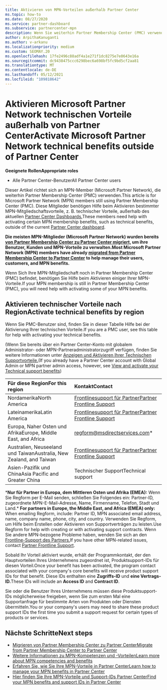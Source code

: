 ```yaml
---
title: Aktivieren von MPN-Vorteilen außerhalb Partner Center
ms.topic: how-to
ms.date: 08/27/2020
ms.service: partner-dashboard
ms.subservice: partnercenter-mpn
description: Wenn Sie weiterhin Partner Membership Center (PMC) verwenden, erfahren Sie, an wen Sie sich wenden sollten, um Ihre MPN-Vorteile für den technischen Support zu aktivieren und Ihnen Support-IDs zu bieten.
author: ArpithaKanuganti
ms.author: v-arkanu
ms.localizationpriority: medium
ms.custom: SEOMAY.20
ms.openlocfilehash: 17fe2496c88adf4a1e271f1dc8275e7e0643e16a
ms.sourcegitcommit: dc9438475ccc6298bec6a698bf5fc9bd5cf2aa81
ms.translationtype: MT
ms.contentlocale: de-DE
ms.lasthandoff: 05/12/2021
ms.locfileid: "109818642"
---
```

# <a name="activate-microsoft-partner-network-technical-benefits-outside-of-partner-center"></a><span data-ttu-id="afc34-103">Aktivieren Microsoft Partner Network technischen Vorteile außerhalb von Partner Center</span><span class="sxs-lookup"><span data-stu-id="afc34-103">Activate Microsoft Partner Network technical benefits outside of Partner Center</span></span>


<span data-ttu-id="afc34-104">**Geeignete Rollen**</span><span class="sxs-lookup"><span data-stu-id="afc34-104">**Appropriate roles**</span></span>

- <span data-ttu-id="afc34-105">Alle Partner Center-Benutzer</span><span class="sxs-lookup"><span data-stu-id="afc34-105">All Partner Center users</span></span>

<span data-ttu-id="afc34-106">Dieser Artikel richtet sich an MPN-Member (Microsoft Partner Network), die weiterhin Partner Membership Center (PMC) verwenden.</span><span class="sxs-lookup"><span data-stu-id="afc34-106">This article is for Microsoft Partner Network (MPN) members still using Partner Membership Center (PMC).</span></span> <span data-ttu-id="afc34-107">Diese Mitglieder benötigen Hilfe beim Aktivieren bestimmter MPN-Mitgliedschaftsvorteile, z. B. technischer Vorteile, außerhalb des aktuellen [Partner Center Dashboards.](https://partner.microsoft.com/dashboard)</span><span class="sxs-lookup"><span data-stu-id="afc34-107">These members need help with activating certain MPN membership benefits, such as technical benefits, outside of the current [Partner Center dashboard](https://partner.microsoft.com/dashboard).</span></span>

<span data-ttu-id="afc34-108">**Die meisten MPN-Mitglieder (Microsoft Partner Network) wurden bereits [von Partner Membership Center zu Partner Center migriert,](prepare-pmc-pc-migration.md) um ihre Benutzer, Kunden und MPN-Vorteile zu verwalten.**</span><span class="sxs-lookup"><span data-stu-id="afc34-108">**Most Microsoft Partner Network (MPN) members have already [migrated from Partner Membership Center to Partner Center](prepare-pmc-pc-migration.md) to help manage their users, customers, and MPN benefits.**</span></span>

<span data-ttu-id="afc34-109">Wenn Sich Ihre MPN-Mitgliedschaft noch in Partner Membership Center (PMC) befindet, benötigen Sie Hilfe beim Aktivieren einiger Ihrer MPN-Vorteile.</span><span class="sxs-lookup"><span data-stu-id="afc34-109">If your MPN membership is still in Partner Membership Center (PMC), you will need help with activating some of your MPN benefits.</span></span>

## <a name="activate-technical-benefits-by-region"></a><span data-ttu-id="afc34-110">Aktivieren technischer Vorteile nach Region</span><span class="sxs-lookup"><span data-stu-id="afc34-110">Activate technical benefits by region</span></span>

<span data-ttu-id="afc34-111">Wenn Sie PMC-Benutzer sind, finden Sie in dieser Tabelle Hilfe bei der Aktivierung Ihrer technischen Vorteile.</span><span class="sxs-lookup"><span data-stu-id="afc34-111">If you are a PMC user, see this table for help with activating your technical benefits.</span></span>

<span data-ttu-id="afc34-112">(Wenn Sie bereits über ein Partner Center-Konto mit globalem Administrator- oder MPN-Partneradministratorzugriff verfügen, finden Sie weitere Informationen unter [Anzeigen und Aktivieren Ihrer Technischen Supportvorteile.](mpn-benefits-technical-support.md#view-and-activate-your-technical-support-benefits)</span><span class="sxs-lookup"><span data-stu-id="afc34-112">(If you already have a Partner Center account with Global Admin or MPN partner admin access, however, see [View and activate your Technical support benefits](mpn-benefits-technical-support.md#view-and-activate-your-technical-support-benefits))</span></span>

|<span data-ttu-id="afc34-113">Für diese Region</span><span class="sxs-lookup"><span data-stu-id="afc34-113">For this region</span></span>  | <span data-ttu-id="afc34-114">Kontakt</span><span class="sxs-lookup"><span data-stu-id="afc34-114">Contact</span></span> |
|:--------|:------------|
|<span data-ttu-id="afc34-115">Nordamerika</span><span class="sxs-lookup"><span data-stu-id="afc34-115">North America</span></span>  | [<span data-ttu-id="afc34-116">Frontlinesupport für Partner</span><span class="sxs-lookup"><span data-stu-id="afc34-116">Partner Frontline Support</span></span>](https://partner.microsoft.com/support?issueid=300-0042)  |
|<span data-ttu-id="afc34-117">Lateinamerika</span><span class="sxs-lookup"><span data-stu-id="afc34-117">Latin America</span></span>  | [<span data-ttu-id="afc34-118">Frontlinesupport für Partner</span><span class="sxs-lookup"><span data-stu-id="afc34-118">Partner Frontline Support</span></span>](https://partner.microsoft.com/support?issueid=300-0042)  |
|<span data-ttu-id="afc34-119">Europa, Naher Osten und Afrika</span><span class="sxs-lookup"><span data-stu-id="afc34-119">Europe, Middle East, and Africa</span></span>  | [regform@msdirectservices.com](mailto:regform@msdirectservices.com)*  |
|<span data-ttu-id="afc34-120">Australien, Neuseeland und Taiwan</span><span class="sxs-lookup"><span data-stu-id="afc34-120">Australia, New Zealand, and Taiwan</span></span>  | [<span data-ttu-id="afc34-121">Frontlinesupport für Partner</span><span class="sxs-lookup"><span data-stu-id="afc34-121">Partner Frontline Support</span></span>](https://partner.microsoft.com/support?issueid=300-0042)  |
|<span data-ttu-id="afc34-122">Asien-Pazifik und China</span><span class="sxs-lookup"><span data-stu-id="afc34-122">Asia Pacific and Greater China</span></span>  | <span data-ttu-id="afc34-123">Technischer Support</span><span class="sxs-lookup"><span data-stu-id="afc34-123">Technical support</span></span>  |

<span data-ttu-id="afc34-124">\***Nur für Partner in Europa, dem Mittleren Osten und Afrika (EMEA):** Wenn Sie Regform per E-Mail senden, schließen Sie Folgendes ein: Partner-ID, zugeordnete MPN-E-Mail-Adresse, Name, Firmenname, Telefon, Stadt und Land.</span><span class="sxs-lookup"><span data-stu-id="afc34-124">\* **For partners in Europe, the Middle East, and Africa (EMEA) only:** When emailing Regform, include: Partner ID, MPN associated email address, name, company name, phone, city, and country.</span></span> <span data-ttu-id="afc34-125">Verwenden Sie Regform, um Hilfe beim Erstellen oder Aktivieren von Supportverträgen zu leisten.</span><span class="sxs-lookup"><span data-stu-id="afc34-125">Use Regform for help with creating or with activating support contracts.</span></span> <span data-ttu-id="afc34-126">Wenn Sie andere MPN-bezogene Probleme haben, wenden Sie sich an den [Frontline-Support des Partners.](https://partner.microsoft.com/support?issueid=300-0042)</span><span class="sxs-lookup"><span data-stu-id="afc34-126">If you have other MPN-related issues, contact [Partner Frontline Support](https://partner.microsoft.com/support?issueid=300-0042).</span></span>

<span data-ttu-id="afc34-127">Sobald Ihr Vorteil aktiviert wurde, erhält der Programmkontakt, der den Hauptvorteilen Ihres Unternehmens zugeordnet ist, Produktsupport-IDs für diesen Vorteil.</span><span class="sxs-lookup"><span data-stu-id="afc34-127">Once your benefit has been activated, the program contact associated with your company's core benefits will receive product support IDs for that benefit.</span></span> <span data-ttu-id="afc34-128">Diese IDs enthalten eine **Zugriffs-ID** und **eine Vertrags-ID.**</span><span class="sxs-lookup"><span data-stu-id="afc34-128">These IDs will include an **Access ID** and **Contract ID**.</span></span> 

<span data-ttu-id="afc34-129">Sie oder die Benutzer Ihres Unternehmens müssen diese Produktsupport-IDs möglicherweise freigeben, wenn Sie zum ersten Mal eine Supportanfrage für bestimmte Arten von Produkten oder Diensten übermitteln.</span><span class="sxs-lookup"><span data-stu-id="afc34-129">You or your company's users may need to share these product support IDs the first time you submit a support request for certain types of products or services.</span></span>

## <a name="next-steps"></a><span data-ttu-id="afc34-130">Nächste Schritte</span><span class="sxs-lookup"><span data-stu-id="afc34-130">Next steps</span></span>

- [<span data-ttu-id="afc34-131">Migrieren von Partner Membership Center zu Partner Center</span><span class="sxs-lookup"><span data-stu-id="afc34-131">Migrate from Partner Membership Center to Partner Center</span></span>](prepare-pmc-pc-migration.md)
- [<span data-ttu-id="afc34-132">Weitere Informationen zu MPN-Kompetenzen und -Vorteilen</span><span class="sxs-lookup"><span data-stu-id="afc34-132">Learn more about MPN competencies and benefits</span></span>](learn-about-competencies.md)
- [<span data-ttu-id="afc34-133">Erfahren Sie, wie Sie Ihre MPN-Vorteile in Partner Center</span><span class="sxs-lookup"><span data-stu-id="afc34-133">Learn how to manage your MPN benefits in Partner Center</span></span>](manage-your-partner-network-benefits.md)
- [<span data-ttu-id="afc34-134">Hier finden Sie Ihre MPN-Vorteile und Support-IDs Partner Center</span><span class="sxs-lookup"><span data-stu-id="afc34-134">Find your MPN benefits and support IDs in Partner Center</span></span>](mpn-find-benefits.md)
